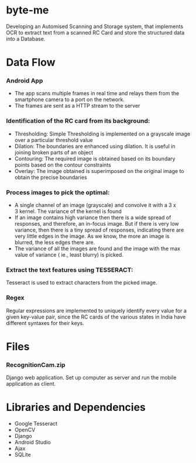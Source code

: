 # byte-me
Developing an Automised Scanning and Storage system, that implements OCR to extract text from a scanned RC Card and store the structured data into a Database.

# Data Flow

### Android App

- The app scans multiple frames in real time and relays them from the smartphone camera to a port on the network. 
- The frames are sent as a HTTP stream to the server

### Identification of the RC card from its background:

- Thresholding: Simple Thresholding is implemented on a grayscale image over a particular threshold value
- Dilation: The boundaries are enhanced using dilation. It is useful in joining broken parts of an object
- Contouring: The required image is obtained based on its boundary points based on the contour constraints
- Overlay: The image obtained is superimposed on the original image to obtain the precise boundaries

### Process images to pick the optimal:

- A single channel of an image (grayscale) and convolve it with a 3 x 3 kernel. The variance of the kernel is found
- If an image contains high variance then there is a wide spread of responses, and therefore, an in-focus image. But if there is very low variance, then there is a tiny spread of responses, indicating there are very little edges in the image. As we know, the more an image is blurred, the less edges there are.
- The variance of all the images are found and the image with the max value of variance ( ie., least blurry) is picked.

### Extract the text features using TESSERACT:

Tesseract is used to extract characters from the picked image.

### Regex

Regular expressions are implemented to uniquely identify every value for a given key-value pair, since the RC cards of the various states in India have different syntaxes for their keys.

# Files

### RecognitionCam.zip

Django web application.
Set up computer as server and run the mobile application as client.


# Libraries and Dependencies

- Google Tesseract
- OpenCV
- Django
- Android Studio
- Ajax
- SQLite


